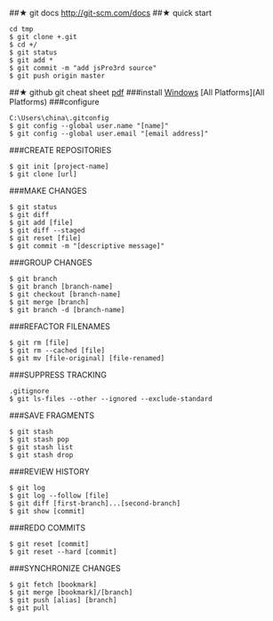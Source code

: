 ##★ git docs
http://git-scm.com/docs
##★  quick start
```
cd tmp
$ git clone +.git
$ cd +/
$ git status
$ git add *
$ git commit -m "add jsPro3rd source"
$ git push origin master
```
##★ github git cheat sheet [pdf](https://training.github.com/kit/downloads/github-git-cheat-sheet.pdf)
###install
[Windows](https://windows.github.com) [All Platforms](All Platforms)
###configure
```
C:\Users\china\.gitconfig
$ git config --global user.name "[name]"
$ git config --global user.email "[email address]"
```
###CREATE REPOSITORIES
```
$ git init [project-name]
$ git clone [url]
```
###MAKE CHANGES
```
$ git status
$ git diff
$ git add [file]
$ git diff --staged
$ git reset [file]
$ git commit -m "[descriptive message]"
```
###GROUP CHANGES
```
$ git branch
$ git branch [branch-name]
$ git checkout [branch-name]
$ git merge [branch]
$ git branch -d [branch-name]
```
###REFACTOR FILENAMES
```
$ git rm [file]
$ git rm --cached [file]
$ git mv [file-original] [file-renamed]
```
###SUPPRESS TRACKING
```
.gitignore
$ git ls-files --other --ignored --exclude-standard
```
###SAVE FRAGMENTS
```
$ git stash
$ git stash pop
$ git stash list
$ git stash drop
```
###REVIEW HISTORY
```
$ git log
$ git log --follow [file]
$ git diff [first-branch]...[second-branch]
$ git show [commit]
```
###REDO COMMITS
```
$ git reset [commit]
$ git reset --hard [commit]
```
###SYNCHRONIZE CHANGES
```
$ git fetch [bookmark]
$ git merge [bookmark]/[branch]
$ git push [alias] [branch]
$ git pull
```
